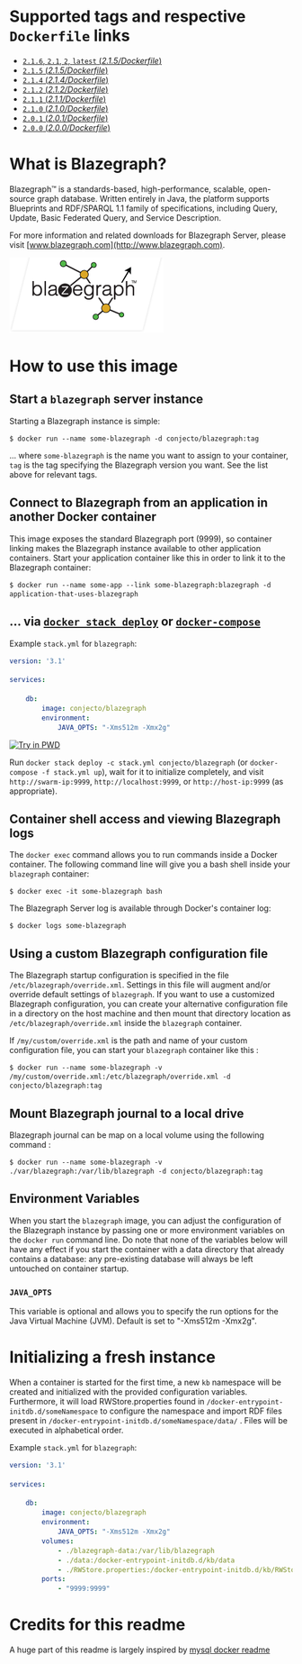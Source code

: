 
# Supported tags and respective `Dockerfile` links

-	[`2.1.6`, `2.1`, `2`, `latest` (*2.1.5/Dockerfile*)](https://github.com/conjecto/docker-blazegraph/blob/master/2.1.6/Dockerfile)
-	[`2.1.5` (*2.1.5/Dockerfile*)](https://github.com/conjecto/docker-blazegraph/blob/master/2.1.5/Dockerfile)
-	[`2.1.4` (*2.1.4/Dockerfile*)](https://github.com/conjecto/docker-blazegraph/blob/master/2.1.4/Dockerfile)
-	[`2.1.2` (*2.1.2/Dockerfile*)](https://github.com/conjecto/docker-blazegraph/blob/master/2.1.2/Dockerfile)
-	[`2.1.1` (*2.1.1/Dockerfile*)](https://github.com/conjecto/docker-blazegraph/blob/master/2.1.1/Dockerfile)
-	[`2.1.0` (*2.1.0/Dockerfile*)](https://github.com/conjecto/docker-blazegraph/blob/master/2.1.0/Dockerfile)
-	[`2.0.1` (*2.0.1/Dockerfile*)](https://github.com/conjecto/docker-blazegraph/blob/master/2.0.1/Dockerfile)
-	[`2.0.0` (*2.0.0/Dockerfile*)](https://github.com/conjecto/docker-blazegraph/blob/master/2.0.0/Dockerfile)

# What is Blazegraph?

Blazegraph™ is a standards-based, high-performance, scalable, open-source graph database. Written entirely in Java, the platform supports Blueprints and RDF/SPARQL 1.1 family of specifications, including Query, Update, Basic Federated Query, and Service Description.

For more information and related downloads for Blazegraph Server, please visit [www.blazegraph.com](http://www.blazegraph.com).

![logo](https://github.com/conjecto/docker-blazegraph/blob/master/docs/logo.png?raw=true)

# How to use this image

## Start a `blazegraph` server instance

Starting a Blazegraph instance is simple:

```console
$ docker run --name some-blazegraph -d conjecto/blazegraph:tag
```

... where `some-blazegraph` is the name you want to assign to your container, `tag` is the tag specifying the Blazegraph version you want. See the list above for relevant tags.

## Connect to Blazegraph from an application in another Docker container

This image exposes the standard Blazegraph port (9999), so container linking makes the Blazegraph instance available to other application containers. Start your application container like this in order to link it to the Blazegraph container:

```console
$ docker run --name some-app --link some-blazegraph:blazegraph -d application-that-uses-blazegraph
```

## ... via [`docker stack deploy`](https://docs.docker.com/engine/reference/commandline/stack_deploy/) or [`docker-compose`](https://github.com/docker/compose)

Example `stack.yml` for `blazegraph`:

```yaml
version: '3.1'

services:

    db:
        image: conjecto/blazegraph
        environment:
            JAVA_OPTS: "-Xms512m -Xmx2g"

```

[![Try in PWD](https://github.com/play-with-docker/stacks/raw/cff22438cb4195ace27f9b15784bbb497047afa7/assets/images/button.png)](http://play-with-docker.com?stack=https://raw.githubusercontent.com/conjecto/blazegraph/master/stack.yml)

Run `docker stack deploy -c stack.yml conjecto/blazegraph` (or `docker-compose -f stack.yml up`), wait for it to initialize completely, and visit `http://swarm-ip:9999`, `http://localhost:9999`, or `http://host-ip:9999` (as appropriate).

## Container shell access and viewing Blazegraph logs

The `docker exec` command allows you to run commands inside a Docker container. The following command line will give you a bash shell inside your `blazegraph` container:

```console
$ docker exec -it some-blazegraph bash
```

The Blazegraph Server log is available through Docker's container log:

```console
$ docker logs some-blazegraph
```

## Using a custom Blazegraph configuration file

The Blazegraph startup configuration is specified in the file `/etc/blazegraph/override.xml`. Settings in this file will augment and/or override default settings of `blazegraph`. If you want to use a customized Blazegraph configuration, you can create your alternative configuration file in a directory on the host machine and then mount that directory location as `/etc/blazegraph/override.xml` inside the `blazegraph` container.

If `/my/custom/override.xml` is the path and name of your custom configuration file, you can start your `blazegraph` container like this :

```console
$ docker run --name some-blazegraph -v /my/custom/override.xml:/etc/blazegraph/override.xml -d conjecto/blazegraph:tag
```


## Mount Blazegraph journal to a local drive

Blazegraph journal can be map on a local volume using the following command :

```console
$ docker run --name some-blazegraph -v ./var/blazegraph:/var/lib/blazegraph -d conjecto/blazegraph:tag
```


## Environment Variables

When you start the `blazegraph` image, you can adjust the configuration of the Blazegraph instance by passing one or more environment variables on the `docker run` command line. Do note that none of the variables below will have any effect if you start the container with a data directory that already contains a database: any pre-existing database will always be left untouched on container startup.

### `JAVA_OPTS`

This variable is optional and allows you to specify the run options for the Java Virtual Machine (JVM). Default is set to "-Xms512m -Xmx2g".

# Initializing a fresh instance

When a container is started for the first time, a new `kb` namespace will be created and initialized with the provided configuration variables.
Furthermore, it will load RWStore.properties found in `/docker-entrypoint-initdb.d/someNamespace` to configure the namespace and import RDF files
present in `/docker-entrypoint-initdb.d/someNamespace/data/`  . Files will be executed in alphabetical order.

Example `stack.yml` for `blazegraph`:

```yaml
version: '3.1'

services:

    db:
        image: conjecto/blazegraph
        environment:
            JAVA_OPTS: "-Xms512m -Xmx2g"
        volumes:
            - ./blazegraph-data:/var/lib/blazegraph
            - ./data:/docker-entrypoint-initdb.d/kb/data
            - ./RWStore.properties:/docker-entrypoint-initdb.d/kb/RWStore.properties
        ports:
            - "9999:9999"
```

# Credits for this readme

A huge part of this readme is largely inspired by [mysql docker readme](https://hub.docker.com/_/mysql/)
